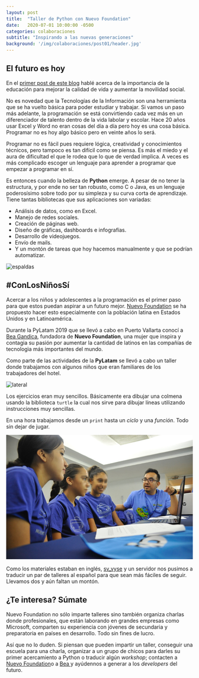 ```yaml
---
layout: post
title:  "Taller de Python con Nuevo Foundation"
date:   2020-07-01 10:00:00 -0500
categories: colaboraciones
subtitle: "Inspirando a las nuevas generaciones"
background: '/img/colaboraciones/post01/header.jpg'
---
```


## El futuro es hoy

En el [primer post de este blog](https://nerudista.dev/educacion/2020/07/04/planea-resultados.html) hablé acerca de la importancia de la educación para mejorar la calidad de vida y aumentar la movilidad social.

No es novedad que la Tecnologías de la Información son una herramienta que se ha vuelto básica para poder estudiar y trabajar. Si vamos un paso más adelante, la programación se está convirtiendo cada vez más en un diferenciador de talento dentro de la vida labolar y escolar. Hace 20 años usar Excel y Word no eran cosas del día a día pero hoy es una cosa básica. Programar no es hoy algo básico pero en veinte años lo será.

Programar no es fácil pues requiere lógica, creatividad y conocimientos técnicos, pero tampoco es tan difícil como se piensa. Es más el miedo y el aura de dificultad el que le rodea que lo que de verdad implica. A veces es más complicado escoger un lenguaje para aprender a programar que empezar a programar en sí.

Es entonces cuando la belleza de **Python** emerge. A pesar de no tener la estructura, y por ende no ser tan robusto, como C o Java, es un lenguaje poderosísimo sobre todo por su simpleza y su curva corta de aprendizaje. Tiene tantas bibliotecas que sus aplicaciones son variadas: 
- Análisis de datos, como en Excel.
- Manejo de redes sociales.
- Creación de páginas web.
- Diseño de gráficas, dashboards e infografías.
- Desarrollo de videojuegos.
- Envío de mails.
- Y un montón de tareas que hoy hacemos manualmente y que se podrían automatizar.

![espaldas](/img/colaboraciones/post01/Espalda.jpg)

## #ConLosNiñosSí

Acercar a los niños y adolescentes a la programación es el primer paso para que estos puedan aspirar a un futuro mejor. [Nuevo Foundation](https://www.nuevofoundation.org/) se ha propuesto hacer esto especialmente con la población latina en Estados Unidos y en Latinoamérica.

Durante la PyLatam 2019 que se llevó a cabo en Puerto Vallarta conocí a [Bea Gandica](https://twitter.com/beagandica), fundadora de **Nuevo Foundation**, una mujer que inspira y contagia su pasión por aumentar la cantidad de latinos en las compañías de tecnologìa más importantes del mundo.

Como parte de las actividades de la **PyLatam** se llevó a cabo un taller donde trabajamos con algunos niños que eran familiares de los trabajadores del hotel. 

![lateral](/img/colaboraciones/post01/Lateral.png)

Los ejercicios eran muy sencillos. Básicamente era dibujar una colmena usando la biblioteca `turtle` la cual nos sirve para dibujar líneas utilizando instrucciones muy sencillas. 

En una hora trabajamos desde un `print` hasta un _ciclo_ y una _función_. Todo sin dejar de jugar.


![nerus](/img/colaboraciones/post01/Nerus.jpg)

Como los materiales estaban en inglés, [sv_vyse](https://twitter.com/sv_vyse) y un servidor nos pusimos a traducir un par de talleres al español para que sean más fáciles de seguir. Llevamos dos y aún faltan un montón.

## ¿Te interesa? Súmate

Nuevo Foundation no sólo imparte talleres sino también organiza charlas donde profesionales, que están laborando en grandes empresas como Microsoft, comparten su experiencia con jóvenes de secundaria y preparatoria en países en desarrollo. Todo sin fines de lucro.

Así que no lo duden. Si piensan que pueden impartir un taller, conseguir una escuela para una charla, organizar a un grupo de chicos para darles su primer acercamiento a Python o traducir algún _workshop_; contacten a [Nuevo Foundation](https://www.nuevofoundation.org/)o a [Bea ](https://twitter.com/beagandica) y ayúdennos a generar a los _developers_ del futuro.